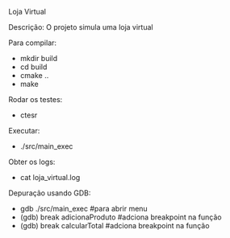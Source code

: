 Loja Virtual

Descrição:
O projeto simula uma loja virtual

Para compilar: 
- mkdir build
- cd build
- cmake ..
- make

Rodar os testes:
- ctesr

Executar:
- ./src/main_exec

Obter os logs:
- cat loja_virtual.log

Depuração usando GDB:
- gdb ./src/main_exec #para abrir menu
- (gdb) break adicionaProduto #adciona breakpoint na função
- (gdb) break calcularTotal #adciona breakpoint na função

